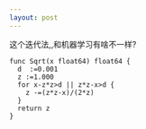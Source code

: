 ```yaml
---
layout: post
---
```


这个迭代法,,和机器学习有啥不一样?
```golang
func Sqrt(x float64) float64 {
  d  :=0.001
  z :=1.000
  for x-z*z>d || z*z-x>d {
    z -=(z*z-x)/(2*z)
  }
  return z
}
```
